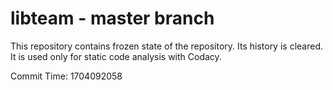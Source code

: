 # libteam - master branch

This repository contains frozen state of the repository.
Its history is cleared. It is used only for static code
analysis with Codacy.

Commit Time: 1704092058